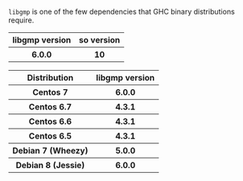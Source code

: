`libgmp` is one of the few dependencies that GHC binary distributions require.

<table><tr><th> libgmp version </th>
<th> so version 
</th></tr>
<tr><th> 6.0.0            </th>
<th> 10           
</th></tr></table>

<table><tr><th> Distribution         </th>
<th> libgmp version 
</th></tr>
<tr><th> Centos 7               </th>
<th> 6.0.0            
</th></tr>
<tr><th> Centos 6.7             </th>
<th> 4.3.1            
</th></tr>
<tr><th> Centos 6.6             </th>
<th> 4.3.1            
</th></tr>
<tr><th> Centos 6.5             </th>
<th> 4.3.1            
</th></tr>
<tr><th> Debian 7 (Wheezy)      </th>
<th> 5.0.0            
</th></tr>
<tr><th> Debian 8 (Jessie)      </th>
<th> 6.0.0            
</th></tr></table>


